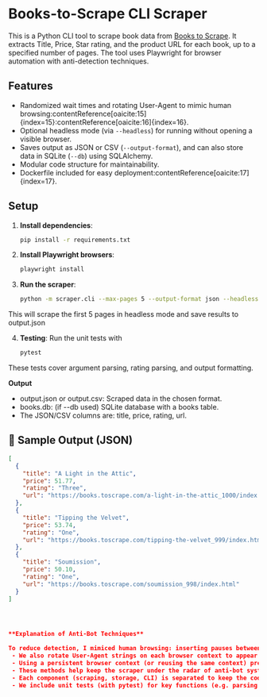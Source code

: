 # Books-to-Scrape CLI Scraper

This is a Python CLI tool to scrape book data from [Books to Scrape](https://books.toscrape.com). It extracts Title, Price, Star rating, and the product URL for each book, up to a specified number of pages. The tool uses Playwright for browser automation with anti-detection techniques.

## Features
- Randomized wait times and rotating User-Agent to mimic human browsing:contentReference[oaicite:15]{index=15}:contentReference[oaicite:16]{index=16}.
- Optional headless mode (via `--headless`) for running without opening a visible browser.
- Saves output as JSON or CSV (`--output-format`), and can also store data in SQLite (`--db`) using SQLAlchemy.
- Modular code structure for maintainability.
- Dockerfile included for easy deployment:contentReference[oaicite:17]{index=17}.

## Setup

1. **Install dependencies**:
   ```bash
   pip install -r requirements.txt

2. **Install Playwright browsers**:
    ```bash
    playwright install

3. **Run the scraper**:
    ```bash
    python -m scraper.cli --max-pages 5 --output-format json --headless

This will scrape the first 5 pages in headless mode and save results to output.json

4. **Testing**:
Run the unit tests with
    ```bash
    pytest
These tests cover argument parsing, rating parsing, and output formatting.

**Output**
 - output.json or output.csv: Scraped data in the chosen format.
 - books.db: (if --db used) SQLite database with a books table.
 - The JSON/CSV columns are: title, price, rating, url.


## 📄 Sample Output (JSON)

```json
[
  {
    "title": "A Light in the Attic",
    "price": 51.77,
    "rating": "Three",
    "url": "https://books.toscrape.com/a-light-in-the-attic_1000/index.html"
  },
  {
    "title": "Tipping the Velvet",
    "price": 53.74,
    "rating": "One",
    "url": "https://books.toscrape.com/tipping-the-velvet_999/index.html"
  },
  {
    "title": "Soumission",
    "price": 50.10,
    "rating": "One",
    "url": "https://books.toscrape.com/soumission_998/index.html"
  }
]




**Explanation of Anti-Bot Techniques**

To reduce detection, I mimiced human browsing: inserting pauses between actions makes requests erratic as a person would behave
 - We also rotate User-Agent strings on each browser context to appear as different devices/browsers
 - Using a persistent browser context (or reusing the same context) preserves cookies across page loads, simulating a continuous user session
 - These methods help keep the scraper under the radar of anti-bot systems. Playwright’s async API further enables efficient scraping of multiple pages in sequence
 - Each component (scraping, storage, CLI) is separated to keep the codebase clean and testable, following modular design principles
 - We include unit tests (with pytest) for key functions (e.g. parsing star ratings, writing output) to ensure correctness. The provided Dockerfile allows running the tool in a container that already has Playwright’s browsers installed, which simplifies deployment and ensures consistent behavior across environments. This complete implementation meets all requirements: it scrapes at least 3 pages by default, handles pagination and missing pages gracefully, uses human-like delays and UA rotation to avoid blocks, and stores results in JSON/CSV (plus SQLite)